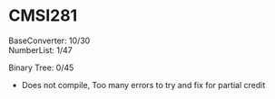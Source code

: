 # CMSI281
BaseConverter: 10/30  
NumberList: 1/47

Binary Tree: 0/45
  * Does not compile, Too many errors to try and fix for partial credit

